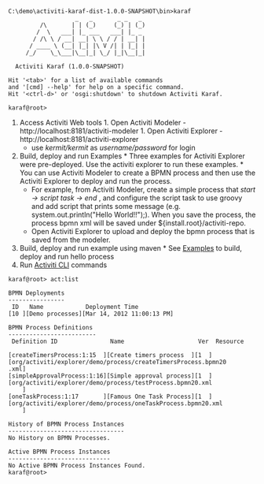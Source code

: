 
```
C:\demo\activiti-karaf-dist-1.0.0-SNAPSHOT\bin>karaf
                   _   _       _ _   _
         /\       | | (_)     (_) | (_)
        /  \   ___| |_ ___   ___| |_ _
       / /\ \ / __| __| \ \ / / | __| |
      / ____ \ (__| |_| |\ V /| | |_| |
     /_/    \_\___|\__|_| \_/ |_|\__|_|

  Activiti Karaf (1.0.0-SNAPSHOT)

Hit '<tab>' for a list of available commands
and '[cmd] --help' for help on a specific command.
Hit '<ctrl-d>' or 'osgi:shutdown' to shutdown Activiti Karaf.

karaf@root> 
```
  1. Access Activiti Web tools
    1. Open Activiti Modeler - http://localhost:8181/activiti-modeler
    1. Open Activiti Explorer - http://localhost:8181/activiti-explorer
      * use _kermit/kermit_ as _username/password_ for login
  1. Build, deploy and run Examples
    * Three examples for Activiti Explorer were pre-deployed. Use the activiti explorer to run these examples.
    * You can use Activiti Modeler to create a BPMN process and then use the Activiti Explorer to deploy and run the process.
      * For example, from Activiti Modeler, create a simple process that _start -> script task -> end_ , and configure the script task to use groovy and add script that prints some message (e.g. system.out.println("Hello World!!");). When you save the process, the process bpmn xml will be saved under ${install.root}/activiti-repo.
      * Open Activiti Explorer to upload and deploy the bpmn process that is saved from the modeler.
  1. Build, deploy and run example using maven
    * See [Examples](Examples.md) to build, deploy and run hello process
  1. Run [Activiti CLI](ActivitiCLI.md) commands
```
karaf@root> act:list

BPMN Deployments
----------------
 ID   Name            Deployment Time
[10 ][Demo processes][Mar 14, 2012 11:00:13 PM]

BPMN Process Definitions
-------------------------
 Definition ID               Name                     Ver  Resource

[createTimersProcess:1:15  ][Create timers process  ][1  ][org/activiti/explorer/demo/process/createTimersProcess.bpmn20
.xml]
[simpleApprovalProcess:1:16][Simple approval process][1  ][org/activiti/explorer/demo/process/testProcess.bpmn20.xml
    ]
[oneTaskProcess:1:17       ][Famous One Task Process][1  ][org/activiti/explorer/demo/process/oneTaskProcess.bpmn20.xml
    ]

History of BPMN Process Instances
---------------------------------
No History on BPMN Processes.

Active BPMN Process Instances
-----------------------------
No Active BPMN Process Instances Found.
karaf@root>
```